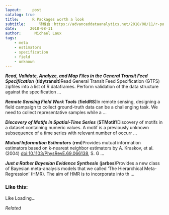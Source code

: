```yaml
---
layout:     post
catalog: true
title:      R Packages worth a look
subtitle:      转载自：https://advanceddataanalytics.net/2018/08/11/r-packages-worth-a-look-1239/
date:      2018-08-11
author:      Michael Laux
tags:
    - meta
    - estimators
    - specification
    - field
    - unknown
---
```


***Read, Validate, Analyze, and Map Files in the General Transit Feed Specification*** (**tidytransit**)Read General Transit Feed Specification (GTFS) zipfiles into a list of R dataframes. Perform validation of the data structure against the specification …

***Remote Sensing Field Work Tools*** (**fieldRS**)In remote sensing, designing a field campaign to collect ground-truth data can be a challenging task. We need to collect representative samples while a …

***Discovery of Motifs in Spatial-Time Series*** (**STMotif**)Discovery of motifs in a dataset containing numeric values. A motif is a previously unknown subsequence of a time series with relevant number of occurr …

***Mutual Information Estimators*** (**rmi**)Provides mutual information estimators based on k-nearest neighbor estimators by A. Kraskov, et al. (2004) <doi:10.1103/PhysRevE.69.066138>, S. G …

***Just a Rather Bayesian Evidence Synthesis*** (**jarbes**)Provides a new class of Bayesian meta-analysis models that we called ‘The Hierarchical Meta-Regression’ (HMR). The aim of HMR is to incorporate into th …





### Like this:

Like Loading...


*Related*

